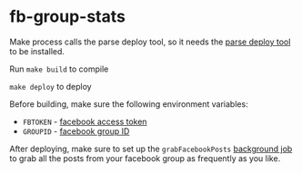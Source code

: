 # fb-group-stats

Make process calls the parse deploy tool, so it needs the [parse deploy tool](https://parse.com/apps/quickstart#cloud_code/) to be installed.

Run `make build` to compile

`make deploy` to deploy

Before building, make sure the following environment variables:

- `FBTOKEN` - [facebook access token](https://developers.facebook.com/docs/facebook-login/access-tokens)
- `GROUPID` - [facebook group ID](http://stackoverflow.com/questions/8957340/how-do-i-find-my-facebook-group-id)

After deploying, make sure to set up the `grabFacebookPosts` [background job](http://blog.parse.com/announcements/introducing-background-jobs/) to grab all the posts from your facebook group as frequently as you like.
